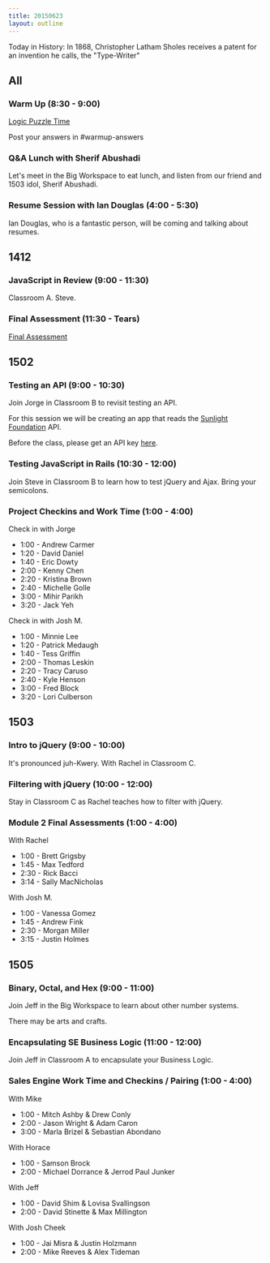 ```yaml
---
title: 20150623
layout: outline
---
```


Today in History: In 1868, Christopher Latham Sholes receives a patent for an invention he calls,
the "Type-Writer"

## All

### Warm Up (8:30 - 9:00)

[Logic Puzzle Time](http://cl.ly/0c402c1Y1R0c)

Post your answers in #warmup-answers

### Q&A Lunch with Sherif Abushadi

Let's meet in the Big Workspace to eat lunch, and listen from our friend and 1503 idol, Sherif Abushadi.

### Resume Session with Ian Douglas (4:00 - 5:30)

Ian Douglas, who is a fantastic person, will be coming and talking about resumes.


## 1412

### JavaScript in Review (9:00 - 11:30)

Classroom A. Steve.

### Final Assessment (11:30 - Tears)

[Final Assessment](https://www.youtube.com/watch?v=9jK-NcRmVcw)

## 1502

### Testing an API (9:00 - 10:30)

Join Jorge in Classroom B to revisit testing an API.

For this session we will be creating an app that reads the [Sunlight Foundation](http://sunlightfoundation.com) API.

Before the class, please get an API key [here](http://sunlightfoundation.com/api/accounts/register/).

### Testing JavaScript in Rails (10:30 - 12:00)

Join Steve in Classroom B to learn how to test jQuery and Ajax. Bring your semicolons.

### Project Checkins and Work Time (1:00 - 4:00)

Check in with Jorge

* 1:00 - Andrew Carmer
* 1:20 - David Daniel
* 1:40 - Eric Dowty
* 2:00 - Kenny Chen
* 2:20 - Kristina Brown
* 2:40 - Michelle Golle
* 3:00 - Mihir Parikh
* 3:20 - Jack Yeh

Check in with Josh M.

* 1:00 - Minnie Lee
* 1:20 - Patrick Medaugh
* 1:40 - Tess Griffin
* 2:00 - Thomas Leskin
* 2:20 - Tracy Caruso
* 2:40 - Kyle Henson
* 3:00 - Fred Block
* 3:20 - Lori Culberson



## 1503

### Intro to jQuery (9:00 - 10:00)

It's pronounced juh-Kwery.  With Rachel in Classroom C.

### Filtering with jQuery (10:00 - 12:00)

Stay in Classroom C as Rachel teaches how to filter with jQuery.

### Module 2 Final Assessments (1:00 - 4:00)

With Rachel

* 1:00 - Brett Grigsby
* 1:45 - Max Tedford
* 2:30 - Rick Bacci
* 3:14 - Sally MacNicholas

With Josh M.

* 1:00 - Vanessa Gomez
* 1:45 - Andrew Fink
* 2:30 - Morgan Miller
* 3:15 - Justin Holmes


## 1505

### Binary, Octal, and Hex (9:00 - 11:00)

Join Jeff in the Big Workspace to learn about other number systems.

There may be arts and crafts.

### Encapsulating SE Business Logic (11:00 - 12:00)

Join Jeff in Classroom A to encapsulate your Business Logic.

### Sales Engine Work Time and Checkins / Pairing (1:00 - 4:00)

With Mike

* 1:00 - Mitch Ashby & Drew Conly
* 2:00 - Jason Wright & Adam Caron
* 3:00 - Marla Brizel & Sebastian Abondano

With Horace

* 1:00 - Samson Brock
* 2:00 - Michael Dorrance & Jerrod Paul Junker

With Jeff

* 1:00 - David Shim & Lovisa Svallingson
* 2:00 - David Stinette & Max Millington

With Josh Cheek

* 1:00 - Jai Misra & Justin Holzmann
* 2:00 - Mike Reeves & Alex Tideman
